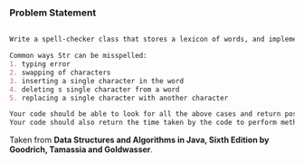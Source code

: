 ### Problem Statement
```markdown

Write a spell-checker class that stores a lexicon of words, and implements a method, check(Str), which performs a spell check on the string Str with respect to the set of words, W.

Common ways Str can be misspelled:
1. typing error
2. swapping of characters
3. inserting a single character in the word
4. deleting s single character from a word
5. replacing a single character with another character

Your code should be able to look for all the above cases and return possible ways Str can be spelled by giving a file as an output containing your outputs of method check.
Your code should also return the time taken by the code to perform method check(Str).
```

Taken from **Data Structures and Algorithms in Java, Sixth Edition by Goodrich, Tamassia and  Goldwasser**.
